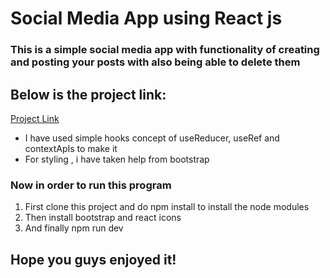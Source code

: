 <h1>Social Media App using React js</h1>
<h3>This is a simple social media app with functionality of creating and posting your posts with also being able to delete them</h3>
<h2>Below is the project link:</h2>

<a href="https://social-media-app-tanisha.netlify.app/">Project Link</a>
<ul>
  <li>I have used simple hooks concept of useReducer, useRef and contextApIs to make it</li>
  <li>For styling , i have taken help from bootstrap</li>
</ul>
<h3>Now in order to run this program</h3>
<ol>
  <li>First clone this project and do npm install to install the node modules</li>
  <li>Then install bootstrap and react icons</li>
  <li>And finally npm run dev</li>
</ol>

<h2>Hope you guys enjoyed it!</h2>
